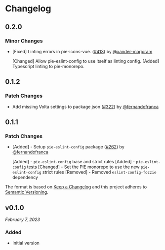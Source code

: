 # Changelog

## 0.2.0

### Minor Changes

- [Fixed] Linting errors in pie-icons-vue. ([#413](https://github.com/justeattakeaway/pie/pull/413)) by [@xander-marjoram](https://github.com/xander-marjoram)

  [Changed] Allow pie-eslint-config to use itself as linting config.
  [Added] Typescript linting to pie-monorepo.

## 0.1.2

### Patch Changes

- Add missing Volta settings to package.json ([#322](https://github.com/justeattakeaway/pie/pull/322)) by [@fernandofranca](https://github.com/fernandofranca)

## 0.1.1

### Patch Changes

- [Added] - Setup `pie-eslint-config` package ([#262](https://github.com/justeattakeaway/pie/pull/262)) by [@fernandofranca](https://github.com/fernandofranca)

  [Added] - `pie-eslint-config` base and strict rules
  [Added] - `pie-eslint-config` tests
  [Changed] - Set the PIE monorepo to use the new `pie-eslint-config` strict rules
  [Removed] - Removed `eslint-config-fozzie` dependency

The format is based on [Keep a Changelog](http://keepachangelog.com/en/1.0.0/)
and this project adheres to [Semantic Versioning](http://semver.org/spec/v2.0.0.html).

## v0.1.0

_February 7, 2023_

### Added

- Initial version
